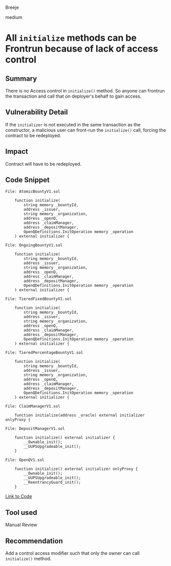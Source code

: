Breeje

medium

# All `initialize` methods can be Frontrun because of lack of access control

## Summary

There is no Access control in `initialize()` method. So anyone can frontrun the transaction and call that on deployer's behalf to gain access.

## Vulnerability Detail

If the `initializer` is not executed in the same transaction as the constructor, a malicious user can front-run the `initialize()` call, forcing the contract to be redeployed.

## Impact

Contract will have to be redeployed.

## Code Snippet

```solidity
File: AtomicBountyV1.sol

    function initialize(
        string memory _bountyId,
        address _issuer,
        string memory _organization,
        address _openQ,
        address _claimManager,
        address _depositManager,
        OpenQDefinitions.InitOperation memory _operation
    ) external initializer {

```
```solidity
File: OngoingBountyV1.sol

    function initialize(
        string memory _bountyId,
        address _issuer,
        string memory _organization,
        address _openQ,
        address _claimManager,
        address _depositManager,
        OpenQDefinitions.InitOperation memory _operation
    ) external initializer {

```
```solidity
File: TieredFixedBountyV1.sol

    function initialize(
        string memory _bountyId,
        address _issuer,
        string memory _organization,
        address _openQ,
        address _claimManager,
        address _depositManager,
        OpenQDefinitions.InitOperation memory _operation
    ) external initializer {

```
```solidity
File: TieredPercentageBountyV1.sol

    function initialize(
        string memory _bountyId,
        address _issuer,
        string memory _organization,
        address _openQ,
        address _claimManager,
        address _depositManager,
        OpenQDefinitions.InitOperation memory _operation
    ) external initializer {

```
```solidity
File: ClaimManagerV1.sol

    function initialize(address _oracle) external initializer onlyProxy {

```
```solidity
File: DepositManagerV1.sol

    function initialize() external initializer {
        __Ownable_init();
        __UUPSUpgradeable_init();
    }

```
```solidity
File: OpenQV1.sol

    function initialize() external initializer onlyProxy {
        __Ownable_init();
        __UUPSUpgradeable_init();
        __ReentrancyGuard_init();
    }

```
[Link to Code](https://github.com/sherlock-audit/2023-02-openq/blob/main/contracts/OpenQ/Implementations/OpenQV1.sol#L14-L18)

## Tool used

Manual Review

## Recommendation

Add a control access modifier such that only the owner can call `initialize()` method.
